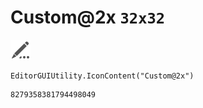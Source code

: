 # Custom@2x `32x32`
<img src="/img/Custom@2x.png" width=32 height=32>

``` CSharp
EditorGUIUtility.IconContent("Custom@2x")
```
```
8279358381794498049
```
